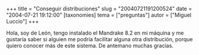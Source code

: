 +++
title = "Conseguir distribuciones"
slug = "20040721191200524"
date = "2004-07-21 19:12:00"
[taxonomies]
tema = ["preguntas"]
autor = ["Miguel Luccio"]
+++

Hola, soy de León, tengo instalado el Mandrake 8.2 en mi máquina y me
gustaría saber si alguien me podría facilitar alguna otra distribución,
porque quiero conocer más de este sistema. De antemano muchas gracias.

